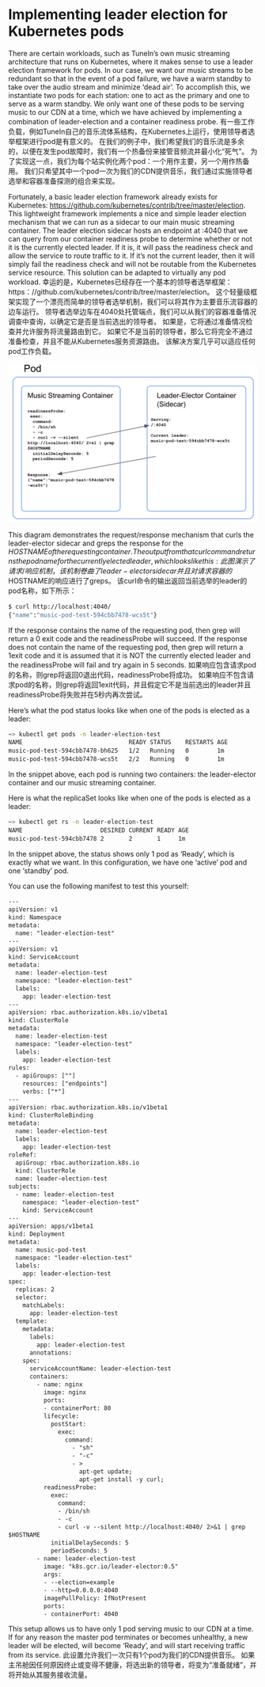 # Implementing leader election for Kubernetes pods

There are certain workloads, such as TuneIn’s own music streaming architecture that runs on Kubernetes, where it makes sense to use a leader election framework for pods. In our case, we want our music streams to be redundant so that in the event of a pod failure, we have a warm standby to take over the audio stream and minimize ‘dead air’. To accomplish this, we instantiate two pods for each station: one to act as the primary and one to serve as a warm standby. We only want one of these pods to be serving music to our CDN at a time, which we have achieved by implementing a combination of leader-election and a container readiness probe.  有一些工作负载，例如TuneIn自己的音乐流体系结构，在Kubernetes上运行，使用领导者选举框架进行pod是有意义的。 在我们的例子中，我们希望我们的音乐流是多余的，以便在发生pod故障时，我们有一个热备份来接管音频流并最小化“死气”。 为了实现这一点，我们为每个站实例化两个pod：一个用作主要，另一个用作热备用。 我们只希望其中一个pod一次为我们的CDN提供音乐，我们通过实施领导者选举和容器准备探测的组合来实现。

Fortunately, a basic leader election framework already exists for Kubernetes: https://github.com/kubernetes/contrib/tree/master/election. This lightweight framework implements a nice and simple leader election mechanism that we can run as a sidecar to our main music streaming container. The leader election sidecar hosts an endpoint at :4040 that we can query from our container readiness probe to determine whether or not it is the currently elected leader. If it is, it will pass the readiness check and allow the service to route traffic to it. If it’s not the current leader, then it will simply fail the readiness check and will not be routable from the Kubernetes service resource. This solution can be adapted to virtually any pod workload.  幸运的是，Kubernetes已经存在一个基本的领导者选举框架：https：//github.com/kubernetes/contrib/tree/master/election。 这个轻量级框架实现了一个漂亮而简单的领导者选举机制，我们可以将其作为主要音乐流容器的边车运行。 领导者选举边车在4040处托管端点，我们可以从我们的容器准备情况调查中查询，以确定它是否是当前选出的领导者。 如果是，它将通过准备情况检查并允许服务将流量路由到它。 如果它不是当前的领导者，那么它将完全不通过准备检查，并且不能从Kubernetes服务资源路由。 该解决方案几乎可以适应任何pod工作负载。

![](./images/implementing-leader-election-for-kubernetes.png)

This diagram demonstrates the request/response mechanism that curls the leader-elector sidecar and greps the response for the $HOSTNAME of the requesting container. The output from that curl command returns the pod name for the currently elected leader, which looks like this:  此图演示了请求/响应机制，该机制卷曲了leader-elector sidecar并且对请求容器的$ HOSTNAME的响应进行了greps。 该curl命令的输出返回当前选举的leader的pod名称，如下所示：

```bash
$ curl http://localhost:4040/
{"name":"music-pod-test-594cbb7478-wcs5t"}
```

If the response contains the name of the requesting pod, then grep will return a 0 exit code and the readinessProbe will succeed. If the response does not contain the name of the requesting pod, then grep will return a 1exit code and it is assumed that it is NOT the currently elected leader and the readinessProbe will fail and try again in 5 seconds.  如果响应包含请求pod的名称，则grep将返回0退出代码，readinessProbe将成功。 如果响应不包含请求pod的名称，则grep将返回1exit代码，并且假定它不是当前选出的leader并且readinessProbe将失败并在5秒内再次尝试。

Here’s what the pod status looks like when one of the pods is elected as a leader:

```bash
~> kubectl get pods -n leader-election-test
NAME                              READY STATUS    RESTARTS AGE
music-pod-test-594cbb7478-bh625   1/2   Running   0        1m
music-pod-test-594cbb7478-wcs5t   2/2   Running   0        1m
```

In the snippet above, each pod is running two containers: the leader-elector container and our music streaming container.

Here is what the replicaSet looks like when one of the pods is elected as a leader:

```bash
~> kubectl get rs -n leader-election-test
NAME                      DESIRED CURRENT READY AGE
music-pod-test-594cbb7478 2       2       1     1m
```

In the snippet above, the status shows only 1 pod as ‘Ready’, which is exactly what we want. In this configuration, we have one ‘active’ pod and one ‘standby’ pod.

You can use the following manifest to test this yourself:

```
---
apiVersion: v1
kind: Namespace
metadata:
  name: "leader-election-test"
---
apiVersion: v1
kind: ServiceAccount
metadata:
  name: leader-election-test
  namespace: "leader-election-test"
  labels:
    app: leader-election-test
---
apiVersion: rbac.authorization.k8s.io/v1beta1
kind: ClusterRole
metadata:
  name: leader-election-test
  namespace: "leader-election-test"
  labels:
    app: leader-election-test
rules:
  - apiGroups: [""]
    resources: ["endpoints"]
    verbs: ["*"]
---
apiVersion: rbac.authorization.k8s.io/v1beta1
kind: ClusterRoleBinding
metadata:
  name: leader-election-test
  labels:
    app: leader-election-test
roleRef:
  apiGroup: rbac.authorization.k8s.io
  kind: ClusterRole
  name: leader-election-test
subjects:
  - name: leader-election-test
    namespace: "leader-election-test"
    kind: ServiceAccount
---
apiVersion: apps/v1beta1
kind: Deployment
metadata:
  name: music-pod-test
  namespace: "leader-election-test"
  labels:
    app: leader-election-test
spec:
  replicas: 2
  selector:
    matchLabels:
      app: leader-election-test
  template:
    metadata:
      labels:
        app: leader-election-test
      annotations:
    spec:
      serviceAccountName: leader-election-test
      containers:
        - name: nginx
          image: nginx
          ports:
          - containerPort: 80
          lifecycle:
            postStart:
              exec:
                command:
                  - "sh"
                  - "-c"
                  - >
                    apt-get update;
                    apt-get install -y curl;
          readinessProbe:
            exec:
              command:
              - /bin/sh
              - -c
              - curl -v --silent http://localhost:4040/ 2>&1 | grep $HOSTNAME
            initialDelaySeconds: 5
            periodSeconds: 5
        - name: leader-election-test
          image: "k8s.gcr.io/leader-elector:0.5"
          args:
          - --election=example
          - --http=0.0.0.0:4040
          imagePullPolicy: IfNotPresent
          ports:
          - containerPort: 4040
```

This setup allows us to have only 1 pod serving music to our CDN at a time. If for any reason the master pod terminates or becomes unhealthy, a new leader will be elected, will become ‘Ready’, and will start receiving traffic from its service.  此设置允许我们一次只有1个pod为我们的CDN提供音乐。 如果主吊舱因任何原因终止或变得不健康，将选出新的领导者，将变为“准备就绪”，并将开始从其服务接收流量。

